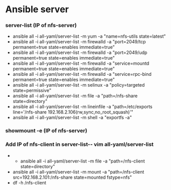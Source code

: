 # Ansible server 

### server-list (IP of nfs-server)
- ansible all -i all-yaml/server-list -m yum -a "name=nfs-utils state=latest"
- ansible all -i all-yaml/server-list -m firewalld -a "port=2049/tcp permanent=true state=enables immediate=true"
- ansible all -i all-yaml/server-list -m firewalld -a "port=2049/udp permanent=true state=enables immediate=true"
- ansible all -i all-yaml/server-list -m firewalld -a "service=mountd permanent=true state=enables immediate=true"
- ansible all -i all-yaml/server-list -m firewalld -a "service=rpc-bind permanent=true state=enables immediate=true"
- ansible all -i all-yaml/server-list -m selinux -a "policy=targeted state=permissive"
- ansible all -i all-yaml/server-list -m file -a "path=/nfs-share state=directory"
- ansible all -i all-yaml/server-list -m lineinfile -a "path=/etc/exports line='/nfs-share 192.168.2.106(rw,sync,no_root_squash)'"
- ansible all -i all-yaml/server-list -m shell -a "exportfs -a"

### showmount -e (IP of nfs-server)
### Add IP of nfs-client in server-list-- vim all-yaml/server-list
- - ansible all -i all-yaml/server-list -m file -a "path=/nfs-client state=directory"
- ansible all -i all-yaml/server-list -m mount -a "path=/nfs-client src=192.168.2.101:/nfs-share state=mounted fstype=nfs"
- df -h /nfs-client
